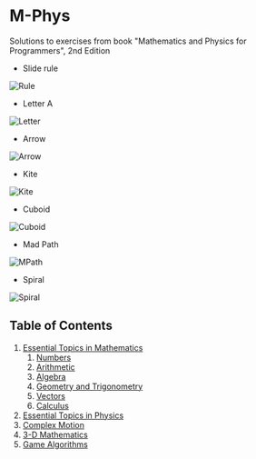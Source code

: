 # M-Phys

Solutions to exercises from book "Mathematics and Physics for Programmers", 2nd Edition

* Slide rule

![Rule](https://i.imgur.com/axaCJJl.png)

* Letter A

![Letter](https://i.imgur.com/9uPladh.png)

* Arrow

![Arrow](https://i.imgur.com/puO7ShE.png)

* Kite

![Kite](https://i.imgur.com/Munw10o.png)

* Cuboid

![Cuboid](https://i.imgur.com/p3kvxYE.png)

* Mad Path

![MPath](https://i.imgur.com/DMlXICA.png)

* Spiral

![Spiral](https://i.imgur.com/pi4gssX.png)


## Table of Contents

1. [Essential Topics in Mathematics](Part%201)
    1. [Numbers](Part%201/Chapter%201)
    2. [Arithmetic](Part%201/Chapter%202)
    3. [Algebra](Part%201/Chapter%203)
    4. [Geometry and Trigonometry](Part%201/Chapter%204)
    5. [Vectors](Part%201/Chapter%205)
    6. [Calculus](Part%201/Chapter%206)
2. [Essential Topics in Physics](Part%202)
3. [Complex Motion](Part%203)
4. [3-D Mathematics](Part%204)
5. [Game Algorithms](Part%205)


